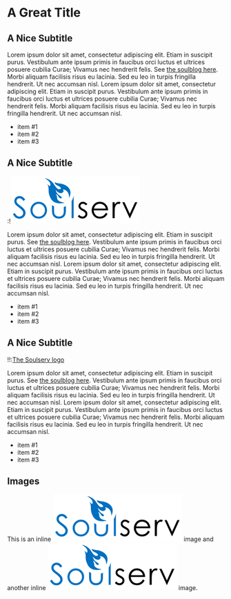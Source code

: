 
# A Great Title

## A Nice Subtitle

Lorem ipsum dolor sit amet, consectetur adipiscing elit. Etiam in suscipit purus.
Vestibulum ante ipsum primis in faucibus orci luctus et ultrices posuere cubilia Curae; Vivamus nec hendrerit felis.
See [the soulblog here](http://blog.soulserv.net).
Morbi aliquam facilisis risus eu lacinia. Sed eu leo in turpis fringilla hendrerit. Ut nec accumsan nisl.
Lorem ipsum dolor sit amet, consectetur adipiscing elit. Etiam in suscipit purus.
Vestibulum ante ipsum primis in faucibus orci luctus et ultrices posuere cubilia Curae; Vivamus nec hendrerit felis.
Morbi aliquam facilisis risus eu lacinia. Sed eu leo in turpis fringilla hendrerit. Ut nec accumsan nisl.

* item #1
* item #2
* item #3

## A Nice Subtitle

:!![The Soulserv logo](soulserv.png)

Lorem ipsum dolor sit amet, consectetur adipiscing elit. Etiam in suscipit purus.
See [the soulblog here](http://blog.soulserv.net).
Vestibulum ante ipsum primis in faucibus orci luctus et ultrices posuere cubilia Curae; Vivamus nec hendrerit felis.
Morbi aliquam facilisis risus eu lacinia. Sed eu leo in turpis fringilla hendrerit. Ut nec accumsan nisl.
Lorem ipsum dolor sit amet, consectetur adipiscing elit. Etiam in suscipit purus.
Vestibulum ante ipsum primis in faucibus orci luctus et ultrices posuere cubilia Curae; Vivamus nec hendrerit felis.
Morbi aliquam facilisis risus eu lacinia. Sed eu leo in turpis fringilla hendrerit. Ut nec accumsan nisl.

* item #1
* item #2
* item #3

## A Nice Subtitle

!!:[The Soulserv logo](soulserv.png)

Lorem ipsum dolor sit amet, consectetur adipiscing elit. Etiam in suscipit purus.
See [the soulblog here](http://blog.soulserv.net).
Vestibulum ante ipsum primis in faucibus orci luctus et ultrices posuere cubilia Curae; Vivamus nec hendrerit felis.
Morbi aliquam facilisis risus eu lacinia. Sed eu leo in turpis fringilla hendrerit. Ut nec accumsan nisl.
Lorem ipsum dolor sit amet, consectetur adipiscing elit. Etiam in suscipit purus.
Vestibulum ante ipsum primis in faucibus orci luctus et ultrices posuere cubilia Curae; Vivamus nec hendrerit felis.
Morbi aliquam facilisis risus eu lacinia. Sed eu leo in turpis fringilla hendrerit. Ut nec accumsan nisl.

* item #1
* item #2
* item #3

## Images

This is an inline ![logo](soulserv.png) image and another inline ![logo](soulserv.png) image.

